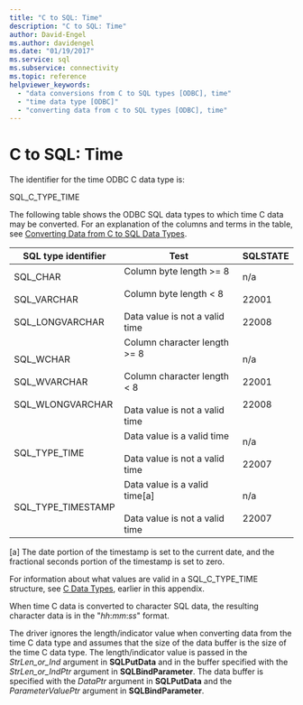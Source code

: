 ```yaml
---
title: "C to SQL: Time"
description: "C to SQL: Time"
author: David-Engel
ms.author: davidengel
ms.date: "01/19/2017"
ms.service: sql
ms.subservice: connectivity
ms.topic: reference
helpviewer_keywords:
  - "data conversions from C to SQL types [ODBC], time"
  - "time data type [ODBC]"
  - "converting data from c to SQL types [ODBC], time"
---
```

# C to SQL: Time
The identifier for the time ODBC C data type is:  
  
 SQL_C_TYPE_TIME  
  
 The following table shows the ODBC SQL data types to which time C data may be converted. For an explanation of the columns and terms in the table, see [Converting Data from C to SQL Data Types](../../../odbc/reference/appendixes/converting-data-from-c-to-sql-data-types.md).  
  
|SQL type identifier|Test|SQLSTATE|  
|-------------------------|----------|--------------|  
|SQL_CHAR<br /><br /> SQL_VARCHAR<br /><br /> SQL_LONGVARCHAR|Column byte length >= 8<br /><br /> Column byte length < 8<br /><br /> Data value is not a valid time|n/a<br /><br /> 22001<br /><br /> 22008|  
|SQL_WCHAR<br /><br /> SQL_WVARCHAR<br /><br /> SQL_WLONGVARCHAR|Column character length >= 8<br /><br /> Column character length < 8<br /><br /> Data value is not a valid time|n/a<br /><br /> 22001<br /><br /> 22008|  
|SQL_TYPE_TIME|Data value is a valid time<br /><br /> Data value is not a valid time|n/a<br /><br /> 22007|  
|SQL_TYPE_TIMESTAMP|Data value is a valid time[a]<br /><br /> Data value is not a valid time|n/a<br /><br /> 22007|  
  
 [a]   The date portion of the timestamp is set to the current date, and the fractional seconds portion of the timestamp is set to zero.  
  
 For information about what values are valid in a SQL_C_TYPE_TIME structure, see [C Data Types](../../../odbc/reference/appendixes/c-data-types.md), earlier in this appendix.  
  
 When time C data is converted to character SQL data, the resulting character data is in the "*hh*:*mm*:*ss*" format.  
  
 The driver ignores the length/indicator value when converting data from the time C data type and assumes that the size of the data buffer is the size of the time C data type. The length/indicator value is passed in the *StrLen_or_Ind* argument in **SQLPutData** and in the buffer specified with the *StrLen_or_IndPtr* argument in **SQLBindParameter**. The data buffer is specified with the *DataPtr* argument in **SQLPutData** and the *ParameterValuePtr* argument in **SQLBindParameter**.
